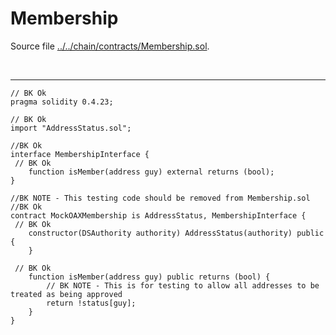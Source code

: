 # Membership

Source file [../../chain/contracts/Membership.sol](../../chain/contracts/Membership.sol).

<br />

<hr />

```solidity
// BK Ok
pragma solidity 0.4.23;

// BK Ok
import "AddressStatus.sol";

//BK Ok
interface MembershipInterface {
 // BK Ok
    function isMember(address guy) external returns (bool);
}

//BK NOTE - This testing code should be removed from Membership.sol
//BK Ok
contract MockOAXMembership is AddressStatus, MembershipInterface {
 // BK Ok
    constructor(DSAuthority authority) AddressStatus(authority) public {
    }

 // BK Ok
    function isMember(address guy) public returns (bool) {
        // BK NOTE - This is for testing to allow all addresses to be treated as being approved
        return !status[guy];
    }
}

```
